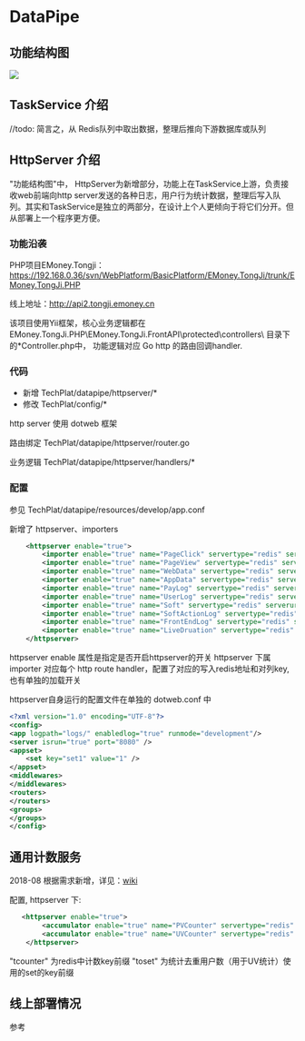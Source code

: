 # DataPipe 



## 功能结构图

![](http://ooyi4zkat.bkt.clouddn.com/arch.png)

## TaskService 介绍

//todo: 简言之，从 Redis队列中取出数据，整理后推向下游数据库或队列



## HttpServer 介绍

"功能结构图"中， HttpServer为新增部分，功能上在TaskService上游，负责接收web前端向http server发送的各种日志，用户行为统计数据，整理后写入队列。其实和TaskService是独立的两部分，在设计上个人更倾向于将它们分开。但从部署上一个程序更方便。

### 功能沿袭

PHP项目EMoney.Tongji： https://192.168.0.36/svn/WebPlatform/BasicPlatform/EMoney.TongJi/trunk/EMoney.TongJi.PHP

线上地址：http://api2.tongji.emoney.cn

该项目使用Yii框架，核心业务逻辑都在 EMoney.TongJi.PHP\EMoney.TongJi.FrontAPI\protected\controllers\ 目录下的*Controller.php中， 功能逻辑对应 Go http 的路由回调handler.

###  代码

- 新增 TechPlat/datapipe/httpserver/*
- 修改 TechPlat/config/*

http server 使用 dotweb 框架

路由绑定 TechPlat/datapipe/httpserver/router.go

业务逻辑 TechPlat/datapipe/httpserver/handlers/*

### 配置

参见 TechPlat/datapipe/resources/develop/app.conf

新增了 httpserver、importers

```xml
    <httpserver enable="true">
        <importer enable="true" name="PageClick" servertype="redis" serverurl="192.168.8.175:6379" toqueue="EMoney.Tongji:PageClickStringQueue"/>
        <importer enable="true" name="PageView" servertype="redis" serverurl="192.168.8.175:6379" toqueue="EMoney.Tongji:PageViewStringQueue"/>
        <importer enable="true" name="WebData" servertype="redis" serverurl="192.168.8.175:6379" toqueue="EMoney.Tongji:Data:WebDataStringQueue"/>
        <importer enable="true" name="AppData" servertype="redis" serverurl="192.168.8.175:6379" toqueue="EMoney.Tongji:Data:AppDataStringQueue"/>
        <importer enable="true" name="PayLog" servertype="redis" serverurl="192.168.8.175:6379" toqueue="EMoney.Tongji:Data:PayLogStringQueue"/>
        <importer enable="true" name="UserLog" servertype="redis" serverurl="192.168.8.175:6379" toqueue="EMoney.Tongji:Data:UserLogStringQueue"/>
        <importer enable="true" name="Soft" servertype="redis" serverurl="192.168.8.175:6379" toqueue="EMoney.Tongji:SoftLogStringQueue"/>
        <importer enable="true" name="SoftActionLog" servertype="redis" serverurl="192.168.8.175:6379" toqueue="EMoney.Tongji:SoftActionLogJsonQueue"/>
        <importer enable="true" name="FrontEndLog" servertype="redis" serverurl="192.168.8.175:6379" toqueue="EMoney.Tongji:FrontEndLogJsonQueue"/>
        <importer enable="true" name="LiveDruation" servertype="redis" serverurl="192.168.8.175:6379" toqueue="EMoney.Tongji:LiveDurationStringQueue"/>
    </httpserver>
```

httpserver enable 属性是指定是否开启httpserver的开关
httpserver 下属 importer 对应每个 http route handler，配置了对应的写入redis地址和对列key, 也有单独的加载开关

httpserver自身运行的配置文件在单独的 dotweb.conf 中

```xml
<?xml version="1.0" encoding="UTF-8"?>
<config>
<app logpath="logs/" enabledlog="true" runmode="development"/>
<server isrun="true" port="8080" />
<appset>
    <set key="set1" value="1" />
</appset>
<middlewares>
</middlewares>
<routers>
</routers>
<groups>
</groups>
</config>　

```
## 通用计数服务

2018-08 根据需求新增，详见：[wiki](http://git.emoney.cn/techplat/datapipe/wikis/common-counter)

配置, httpserver 下:

```xml
   <httpserver enable="true">
        <accumulator enable="true" name="PVCounter" servertype="redis" serverurl="172.28.1.118:6379" tocounter="EMoney.DataPipe:Counter"/>
        <accumulator enable="true" name="UVCounter" servertype="redis" serverurl="172.28.1.118:6379" tocounter="EMoney.DataPipe:Counter" toset="EMoney.DataPipe:UserSet"/>
    </httpserver>
```

"tcounter" 为redis中计数key前缀
"toset" 为统计去重用户数（用于UV统计）使用的set的key前缀

## 线上部署情况

参考 [](http://git.emoney.cn/techplat/datapipe/tree/master/resources/deployed)
